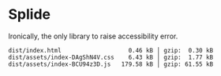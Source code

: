 # Splide

Ironically, the only library to raise accessibility
error.

```
dist/index.html                   0.46 kB │ gzip:  0.30 kB
dist/assets/index-DAgShN4V.css    6.43 kB │ gzip:  1.77 kB
dist/assets/index-BCU94z3D.js   179.58 kB │ gzip: 61.55 kB
```

